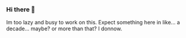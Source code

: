 ### Hi there 👋

Im too lazy and busy to work on this. Expect something here in like... a decade... maybe? or more than that? I donnow.

<!--
**ShuRiknS/ShuRiknS** is a ✨ _special_ ✨ repository because its `README.md` (this file) appears on your GitHub profile.

Here are some ideas to get you started:

- 🔭 I’m currently working on: NodeJs
- 🌱 I’m currently learning: Frontend technologies, devops related technologies.
- 👯 I’m looking to collaborate on: NodeJs.
- 🤔 I’m looking for help with: NodeJS.
- 💬 Ask me about: How to overthink and feel bad about yourself for no reason at all.
- 📫 How to reach me: mail me mf.
- 😄 Pronouns: I have a name.
- ⚡ Fun fact: I'm interestingly boring.
-->
